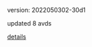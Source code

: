 version: 2022050302-30d1

updated 8 avds

[details](https://github.com/0x74f917491bfa7ebfa379/ali_avd_db/blob/master/change_log/2022/05/03/02/30d1.txt)